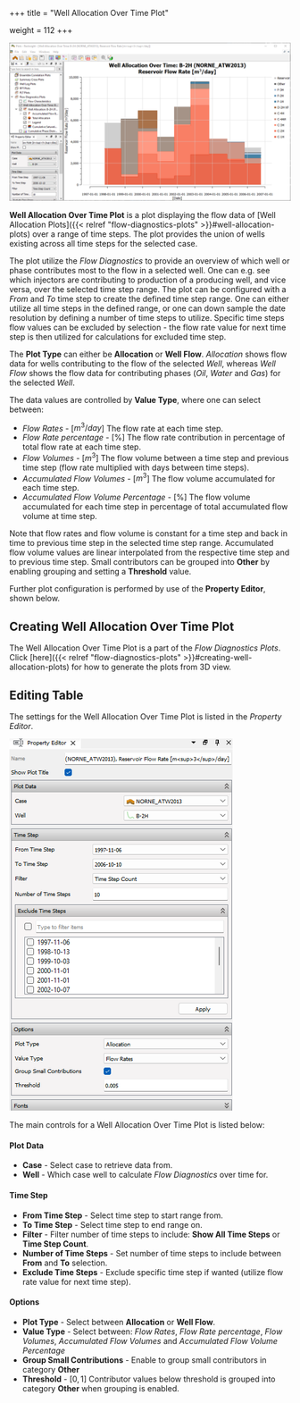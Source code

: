 +++
title = "Well Allocation Over Time Plot"

weight = 112
+++

![](/images/plot-window/WellAllocationOverTime.png)

**Well Allocation Over Time Plot** is a plot displaying the flow data of [Well Allocation Plots]({{< relref "flow-diagnostics-plots" >}}#well-allocation-plots) over a range of time steps. The plot provides the union of wells existing across all time steps for the selected case. 

The plot utilize the *Flow Diagnostics* to provide an overview of which well or phase contributes most to the flow in a selected well. One can e.g. see which injectors are contributing to production of a producing well, and vice versa, over the selected time step range. The plot can be configured with a *From* and *To* time step to create the defined time step range. One can either utilize all time steps in the defined range, or one can down sample the date resolution by defining a number of time steps to utilize. Specific time steps flow values can be excluded by selection - the flow rate value for next time step is then utilized for calculations for excluded time step.

The **Plot Type** can either be **Allocation** or **Well Flow**. *Allocation* shows flow data for wells contributing to the flow of the selected *Well*, whereas *Well Flow* shows the flow data for contributing phases (*Oil*, *Water* and *Gas*) for the selected *Well*.

The data values are controlled by **Value Type**, where one can select between: 
- *Flow Rates* - [$m^{3}/day$] The flow rate at each time step.
- *Flow Rate percentage* - [$\text{%}$] The flow rate contribution in percentage of total flow rate at each time step.
- *Flow Volumes* - [$m^{3}$] The flow volume between a time step and previous time step (flow rate multiplied with days between time steps).
- *Accumulated Flow Volumes* - [$m^{3}$] The flow volume accumulated for each time step.
- *Accumulated Flow Volume Percentage* - [$\text{%}$] The flow volume accumulated for each time step in percentage of total accumulated flow volume at time step.

Note that flow rates and flow volume is constant for a time step and back in time to previous time step in the selected time step range. Accumulated flow volume values are linear interpolated from the respective time step and to previous time step. Small contributors can be grouped into **Other** by enabling grouping and setting a **Threshold** value.

Further plot configuration is performed by use of the **Property Editor**, shown below.

## Creating Well Allocation Over Time Plot

The Well Allocation Over Time Plot is a part of the *Flow Diagnostics Plots*. Click [here]({{< relref "flow-diagnostics-plots" >}}#creating-well-allocation-plots) for how to generate the plots from 3D view.

## Editing Table

The settings for the Well Allocation Over Time Plot is listed in the *Property Editor*. 

![](/images/plot-window/WellAllocationOverTimePlot_PropertyEditor.png)

The main controls for a Well Allocation Over Time Plot is listed below:

#### Plot Data
- **Case** - Select case to retrieve data from.
- **Well** - Which case well to calculate *Flow Diagnostics* over time for.

#### Time Step
- **From Time Step** - Select time step to start range from.
- **To Time Step** - Select time step to end range on.
- **Filter** - Filter number of time steps to include: **Show All Time Steps** or **Time Step Count**.
- **Number of Time Steps** - Set number of time steps to include between **From** and **To** selection.
- **Exclude Time Steps** - Exclude specific time step if wanted (utilize flow rate value for next time step).

#### Options
- **Plot Type** - Select between **Allocation** or **Well Flow**.
- **Value Type** - Select between: *Flow Rates*, *Flow Rate percentage*, *Flow Volumes*, *Accumulated Flow Volumes* and *Accumulated Flow Volume Percentage*
- **Group Small Contributions** - Enable to group small contributors in category **Other**
- **Threshold** - [$0, 1$] Contributor values below threshold is grouped into category **Other** when grouping is enabled.


